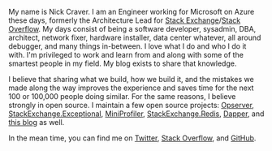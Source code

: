 My name is Nick Craver. I am an Engineer working for Microsoft on Azure these days, formerly the Architecture Lead for [Stack Exchange](https://stackexchange.com/)/[Stack Overflow](https://stackoverflow.com/). My days consist of being a software developer, sysadmin, DBA, architect, network fixer, hardware installer, data center whatever, all around debugger, and many things in-between. I love what I do and who I do it with. I'm privileged to work and learn from and along with some of the smartest people in my field. My blog exists to share that knowledge.

I believe that sharing what we build, how we build it, and the mistakes we made along the way improves the experience and saves time for the next 100 or 100,000 people doing similar. For the same reasons, I believe strongly in open source. I maintain a few open source projects: [Opserver](https://github.com/Opserver/Opserver), [StackExchange.Exceptional](https://github.com/NickCraver/StackExchange.Exceptional), [MiniProfiler](https://github.com/MiniProfiler/dotnet), [StackExchange.Redis](https://github.com/StackExchange/StackExchange.Redis), [Dapper](https://github.com/StackExchange/Dapper/), and [this blog](https://github.com/NickCraver/nickcraver.github.com) as well.

In the mean time, you can find me on [Twitter](https://twitter.com/Nick_Craver), [Stack Overflow](https://stackoverflow.com/users/13249/nick-craver), and [GitHub](https://github.com/NickCraver).
